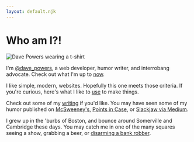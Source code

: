 ```yaml
---
layout: default.njk
---
```


# Who am I?!

![Dave Powers wearing a t-shirt](https://avatars1.githubusercontent.com/u/4978418)

I'm [@dave_powers](https://twitter.com/dave_powers), a web developer, humor writer, and interrobang advocate. Check out what I'm up to [now](now/).

I like simple, modern, websites. Hopefully this one meets those criteria. If you're curious, here's what I like to [use](uses/) to make things.

Check out some of my [writing](writing/) if you'd like. You may have seen some of my humor published on [McSweeney's](https://www.mcsweeneys.net/authors/dave-powers), [Points in Case](https://www.pointsincase.com/author/dave-powers), or [Slackjaw via Medium](https://medium.com/@dave_powers).

I grew up in the 'burbs of Boston, and bounce around Somerville and Cambridge these days. You may catch me in one of the many squares seeing a show, grabbing a beer, or [disarming a bank robber](https://www.bostonglobe.com/metro/2019/05/01/man-who-bumped-into-bank-robbery-suspect-says-was-position-react/c7AV2FzhgOBq1iiifW0zpI/story.html).
